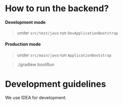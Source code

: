 # How to run the backend?

#### Development mode
> under `src/test/java` run `DevApplicationBootstrap`
 
#### Production mode
> under `src/main/java` run `ApplicationBootstrap`

> ./gradlew bootRun

# Development guidelines
We use IDEA for development.


